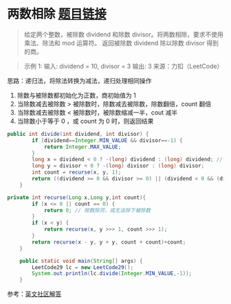 ﻿# 两数相除 [题目链接](https://leetcode-cn.com/problems/divide-two-integers/)

> 给定两个整数，被除数 dividend 和除数 divisor。将两数相除，要求不使用乘法、除法和 mod 运算符。
> 返回被除数 dividend 除以除数 divisor 得到的商。
 
> 示例 1:
> 输入: dividend = 10, divisor = 3 输出: 3
> 来源：力扣（LeetCode）

思路：递归法，将除法转换为减法，递归处理相同操作

 1. 除数与被除数都初始化为正数，商初始值为 1 
 2. 当除数减去被除数 > 被除数时，除数减去被除数，除数翻倍，count 翻倍 
 3. 当除数减去被除数 <  被除数时，被除数缩减一半，cout 减半 
 4. 当除数小于等于 0 ，或 count 为 0 时，则返回结果

```java
public int divide(int dividend, int divisor) {
        if (dividend==Integer.MIN_VALUE && divisor==-1) {
            return Integer.MAX_VALUE;
        }
        long x = dividend < 0 ? -(long) dividend : (long) dividend; // 将除数与被除数转换为正数
        long y = divisor < 0 ? -(long) divisor : (long) divisor;
        int count = recurse(x, y, 1);
        return ((dividend >= 0 && divisor >= 0) || (dividend < 0 && (divisor < 0))) ? count : -count; // 同号则返回递归结果，异号返回相反结果
    }

private int recurse(Long x,Long y,int count){
        if (x <= 0 || count == 0) {
            return 0; // 除数除完，或无法除下被除数
        }
        if (x < y) {
            return recurse(x, y >>> 1, count >>> 1);
        }
        return recurse(x - y, y + y, count + count)+count;
    }

    public static void main(String[] args) {
        LeetCode29 lc = new LeetCode29();
        System.out.println(lc.divide(Integer.MIN_VALUE,-1));
    }
```

参考：[英文社区解答](https://leetcode.com/problems/divide-two-integers/discuss/13512/Recursive-Java-Solution-2ms)

